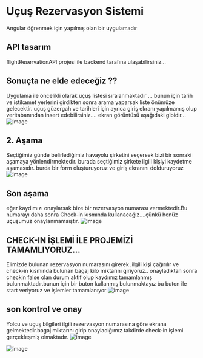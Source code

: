 # Uçuş Rezervasyon Sistemi

Angular öğrenmek için yapılmış olan bir uygulamadır

## API tasarım 

flightReservationAPI projesi ile backend tarafına ulaşabilirsiniz...

## Sonuçta ne elde edeceğiz ??

Uygulama ile öncelikli olarak uçuş listesi sıralanmaktadır ... bunun için tarih ve istikamet yerlerini girdikten sonra arama yaparsak liste önümüze gelecektir.
uçuş güzergah ve tarihleri için ayrıca giriş ekranı yapılmamış olup veritabanından insert edebilirsiniz....
ekran görüntüsü aşağıdaki gibidir...
![image](https://user-images.githubusercontent.com/45200802/183426881-21547d7e-1550-4aef-b8b1-0a9c77098fff.png)


## 2. Aşama

Seçtiğimiz günde belirlediğimiz havayolu şirketini seçersek bizi bir sonraki aşamaya yönlendirmektedir.
burada seçtiğimiz şirkete ilgili kişiyi kaydetme aşamasıdır.
burda bir form oluşturuyoruz ve giriş ekranını dolduruyoruz ![image](https://user-images.githubusercontent.com/45200802/183428347-31319e83-2219-4551-8797-6cf0ae00e38b.png)


## Son aşama

eğer kaydımızı onaylarsak bize bir rezervasyon numarası vermektedir.Bu numarayı daha sonra Check-in kısmında kullanacağız....çünkü henüz uçuşumuz onaylanmamaıştır.
![image](https://user-images.githubusercontent.com/45200802/183428887-109e8df5-7fb2-439a-a2c7-e5ac46368aa1.png)


## CHECK-IN İŞLEMİ İLE PROJEMİZİ TAMAMLIYORUZ...

Elimizde bulunan rezervasyon numarasını girerek ,ilgili kişi çağırılır ve check-in kısmında bulunan bagaj kilo miktarını giriyoruz.. onayladıktan sonra checkin false olan durum aktif olup kaydımız tamamlanmış bulunmaktadır.bunun için bir buton kullanmış bulunmaktayız bu buton ile start veriyoruz ve işlemler tamamlanıyor
![image](https://user-images.githubusercontent.com/45200802/183429615-3ac96d61-24a5-442a-8e1f-de5645153923.png)


## son kontrol ve onay

Yolcu ve uçuş bilgileri ilgili rezervasyon numarasına göre ekrana gelmektedir.bagaj miktarını girip onayladığımız takdirde check-in işlemi gerçekleşmiş olmaktadır.
![image](https://user-images.githubusercontent.com/45200802/183431511-f7a39015-8ea8-4d69-bcba-dc8fca04e0c2.png)

![image](https://user-images.githubusercontent.com/45200802/183431853-1667318a-8c09-4eef-baed-0e28d6df70f5.png)

